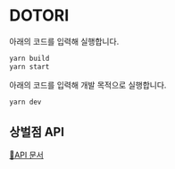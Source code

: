 # DOTORI
아래의 코드를 입력해 실행합니다.
```sh
yarn build
yarn start
```
아래의 코드를 입력해 개발 목적으로 실행합니다.
```sh
yarn dev
```

## 상벌점 API

[🔗API 문서](https://documenter.getpostman.com/view/9902269/SzRuYCDP)